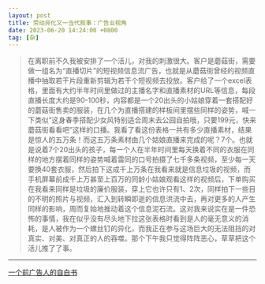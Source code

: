 ```yaml
---
layout: post
title: 劳动异化又一当代叙事：广告业视角
date: 2023-06-20 14:24:00 +0800
tag: [杂]
---
```

> 在离职前不久我被安排了一个活儿，对我的刺激很大。客户是蘑菇街，需要做一组名为“直播切片”的短视频信息流广告，也就是从蘑菇街曾经的视频直播中抽取若干片段重新剪辑为若干个短视频去投放。客户给了一个excel表格，里面有大约半年时间里做过的主播名字和直播素材的URL等信息，每段直播长度大约是90-100秒，内容都是一个20出头的小姑娘穿着一套搭配好的蘑菇街售卖的服装，在几个为直播搭建的样板间里摆些同样的姿势，喊一下类似“这身春季搭配少女风特别适合周末去公园自拍哦，只要199元，快来蘑菇街看看吧”这样的口播。我看了看这份表格一共有多少直播素材，结果是惊人的五万条！而这五万条素材由几个姑娘直播来完成的呢？7个。也就是说着7个20出头的孩子，每一个人在半年时间里每天换着不同的衣服在同样的地方摆着同样的姿势喊着雷同的口号拍摄了七千多条视频，至少每一天要换40套衣服，然后拍下这成千上万条在我看来就是信息垃圾的视频，而手机屏幕前成千上万甚至上百万的同龄小姑娘观看这样的视频后，下单购买在我看来同样是垃圾的廉价服装，穿上它也许只有1、2次，同样拍下一些目的不明的照片与视频，汇入到转瞬即逝的信息洪流中去，再对更多的人产生同样的影响，周而复始地推动着这个信息泥石流。这对我来说实在是一件恐怖的事情，我在似乎没有尽头地下拉这张表格时看到是人的毫无意义的消耗，是人被作为一个螺丝钉的异化，而我正在参与这场巨大的无法阻挡的对真实、对美、对真正的人的吞噬。那个下午我只觉得阵阵恶心，草草把这个活儿推了了事。

***

[一个前广告人的自白书](https://mp.weixin.qq.com/s/TY9l71Fzv70WGyPcJbKjSw)
